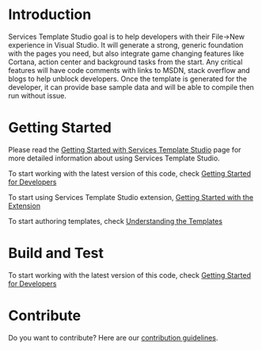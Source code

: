 # Introduction 
Services Template Studio goal is to help developers with their File->New experience in Visual Studio.  It will generate a strong, generic foundation with the pages you need, but also integrate game changing features like Cortana, action center and background tasks from the start.  Any critical features will have code comments with links to MSDN, stack overflow and blogs to help unblock developers. Once the template is generated for the developer, it can provide base sample data and will be able to compile then run without issue.

# Getting Started
Please read the [Getting Started with Services Template Studio](../docs/readme.md) page for more detailed information about using Services Template Studio.

To start working with the latest version of this code, check [Getting Started for Developers](../docs/getting-started-developers.md)

To start using Services Template Studio extension, [Getting Started with the Extension](../docs/getting-started-extension.md)

To start authoring templates, check [Understanding the Templates](../docs/templates.md)

# Build and Test
To start working with the latest version of this code, check [Getting Started for Developers](../docs/getting-started-developers.md)

# Contribute
Do you want to contribute? Here are our [contribution guidelines](../contributing.md).
